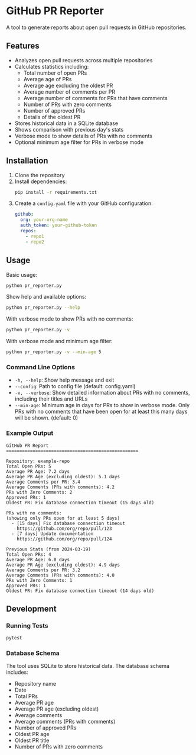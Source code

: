 # GitHub PR Reporter

A tool to generate reports about open pull requests in GitHub repositories.

## Features

- Analyzes open pull requests across multiple repositories
- Calculates statistics including:
  - Total number of open PRs
  - Average age of PRs
  - Average age excluding the oldest PR
  - Average number of comments per PR
  - Average number of comments for PRs that have comments
  - Number of PRs with zero comments
  - Number of approved PRs
  - Details of the oldest PR
- Stores historical data in a SQLite database
- Shows comparison with previous day's stats
- Verbose mode to show details of PRs with no comments
- Optional minimum age filter for PRs in verbose mode

## Installation

1. Clone the repository
2. Install dependencies:
   ```bash
   pip install -r requirements.txt
   ```
3. Create a `config.yaml` file with your GitHub configuration:
   ```yaml
   github:
     org: your-org-name
     auth_token: your-github-token
     repos:
       - repo1
       - repo2
   ```

## Usage

Basic usage:
```bash
python pr_reporter.py
```

Show help and available options:
```bash
python pr_reporter.py --help
```

With verbose mode to show PRs with no comments:
```bash
python pr_reporter.py -v
```

With verbose mode and minimum age filter:
```bash
python pr_reporter.py -v --min-age 5
```

### Command Line Options

- `-h, --help`: Show help message and exit
- `--config`: Path to config file (default: config.yaml)
- `-v, --verbose`: Show detailed information about PRs with no comments, including their titles and URLs
- `--min-age`: Minimum age in days for PRs to show in verbose mode. Only PRs with no comments that have been open for at least this many days will be shown. (default: 0)

### Example Output

```
GitHub PR Report
==================================================

Repository: example-repo
Total Open PRs: 5
Average PR Age: 7.2 days
Average PR Age (excluding oldest): 5.1 days
Average Comments per PR: 3.4
Average Comments (PRs with comments): 4.2
PRs with Zero Comments: 2
Approved PRs: 1
Oldest PR: Fix database connection timeout (15 days old)

PRs with no comments:
(showing only PRs open for at least 5 days)
  - [15 days] Fix database connection timeout
    https://github.com/org/repo/pull/123
  - [7 days] Update documentation
    https://github.com/org/repo/pull/124

Previous Stats (from 2024-03-19)
Total Open PRs: 4
Average PR Age: 6.8 days
Average PR Age (excluding oldest): 4.9 days
Average Comments per PR: 3.2
Average Comments (PRs with comments): 4.0
PRs with Zero Comments: 1
Approved PRs: 1
Oldest PR: Fix database connection timeout (14 days old)
```

## Development

### Running Tests

```bash
pytest
```

### Database Schema

The tool uses SQLite to store historical data. The database schema includes:

- Repository name
- Date
- Total PRs
- Average PR age
- Average PR age (excluding oldest)
- Average comments
- Average comments (PRs with comments)
- Number of approved PRs
- Oldest PR age
- Oldest PR title
- Number of PRs with zero comments 